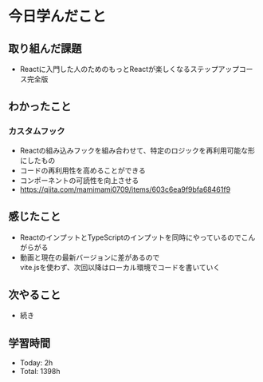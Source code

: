 # 今日学んだこと
## 取り組んだ課題
- Reactに入門した人のためのもっとReactが楽しくなるステップアップコース完全版
## わかったこと
### カスタムフック
- Reactの組み込みフックを組み合わせて、特定のロジックを再利用可能な形にしたもの
- コードの再利用性を高めることができる
- コンポーネントの可読性を向上させる
- https://qiita.com/mamimami0709/items/603c6ea9f9bfa68461f9
## 感じたこと
- ReactのインプットとTypeScriptのインプットを同時にやっているのでこんがらがる
- 動画と現在の最新バージョンに差があるので<br>vite.jsを使わず、次回以降はローカル環境でコードを書いていく
## 次やること
- 続き
## 学習時間
- Today: 2h
- Total: 1398h
